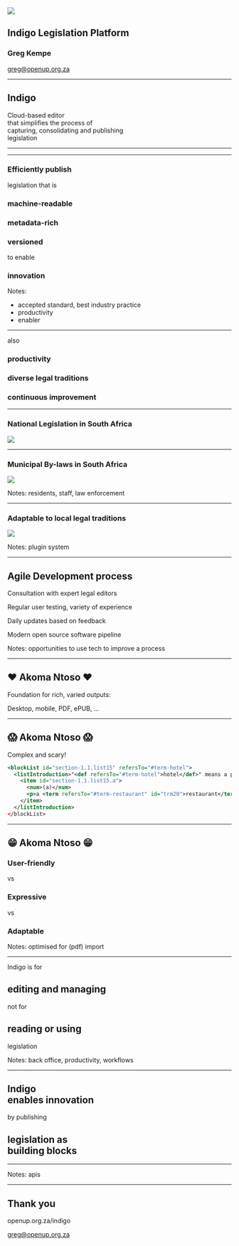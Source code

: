 
<img src="images/indigo.png" style="background: white">

## Indigo Legislation Platform

### Greg Kempe
greg@openup.org.za

---

## Indigo

Cloud-based editor<br>that simplifies the process of<br>capturing, consolidating and publishing<br>legislation

---

<!-- .slide: data-background-image="images/process.png" data-background-size="contain" data-background-opacity="1.0" -->

---

### Efficiently publish

legislation that is

### machine-readable
### metadata-rich
### versioned

to enable

### innovation

Notes:
  - accepted standard, best industry practice
  - productivity
  - enabler

---

also

### productivity
### diverse legal traditions
### continuous improvement

---

### National Legislation in South Africa

<img src="images/saflii-screenshot.png" style="border: 0px">

---

### Municipal By-laws in South Africa

<img src="images/bylaws-screenshot.png" style="border: 0px; background: transparent">

Notes: residents, staff, law enforcement

---

### Adaptable to local legal traditions

<img src="images/indigo-polish.jpg" style="border: 0px">

Notes: plugin system

---

## Agile Development process

Consultation with expert legal editors <!-- .element: class="fragment" -->

Regular user testing, variety of experience <!-- .element: class="fragment" -->

Daily updates based on feedback <!-- .element: class="fragment" -->

Modern open source software pipeline <!-- .element: class="fragment" -->

Notes: opportunities to use tech to improve a process

---

## ❤️ Akoma Ntoso ❤️

Foundation for rich, varied outputs:

Desktop, mobile, PDF, ePUB, ...

---

## 😱 Akoma Ntoso 😱

Complex and scary!

```xml
<blockList id="section-1.1.list15" refersTo="#term-hotel">
  <listIntroduction>"<def refersTo="#term-hotel">hotel</def>" means a property used as temporary residential accommodation for overnight guests where lodging or meals are provided for compensation, and includes:</listIntroduction>
    <item id="section-1.1.list15.a">
      <num>(a)</num>
      <p>a <term refersTo="#term-restaurant" id="trm20">restaurant</term> or restaurants forming part of a hotel;</p>
    </item>
  </listIntroduction>
</blockList>
```

---

## 😁 Akoma Ntoso 😁

### User-friendly

vs

### Expressive

vs

### Adaptable

Notes: optimised for (pdf) import

---

Indigo is for

## editing and managing

not for

## reading or using

legislation

Notes: back office, productivity, workflows

---

## Indigo<br>enables innovation

by publishing

## legislation as<br>building blocks

---

<!-- .slide: data-background-image="images/apis.png" data-background-size="contain" data-background-opacity="1.0" -->

Notes: apis

---

## Thank you

openup.org.za/indigo

greg@openup.org.za
